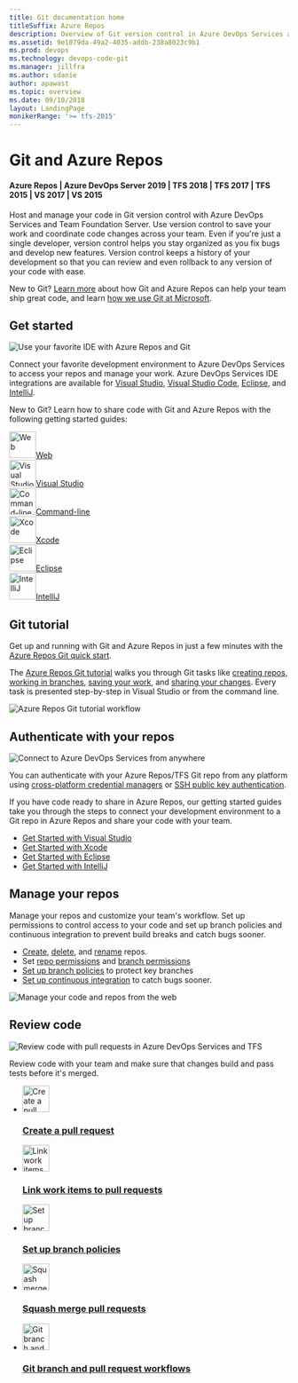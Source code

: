 ```yaml
---
title: Git documentation home
titleSuffix: Azure Repos 
description: Overview of Git version control in Azure DevOps Services and Team Foundation Server
ms.assetid: 9e1079da-49a2-4035-addb-238a8023c9b1
ms.prod: devops
ms.technology: devops-code-git 
ms.manager: jillfra
ms.author: sdanie
author: apawast
ms.topic: overview
ms.date: 09/10/2018
layout: LandingPage
monikerRange: '>= tfs-2015'
---
```



# Git and Azure Repos

#### Azure Repos | Azure DevOps Server 2019 | TFS 2018 | TFS 2017 | TFS 2015 | VS 2017 | VS 2015

Host and manage your code in Git version control with Azure DevOps Services and Team Foundation Server. Use version control to save your work and coordinate code changes across your team. Even if you're just a single developer, version control helps you stay organized as you fix bugs and develop new features. Version control keeps a history of your development so that you can review and even rollback to any version of your code with ease.

New to Git? [Learn more](/azure/devops/learn/git/learn-git-with-team-services) about how Git and Azure Repos can help your team ship great code, and learn [how we use Git at Microsoft](/azure/devops/learn/devops-at-microsoft/use-git-microsoft).

## Get started

<div class="row">
<div class="col-sm-6 col-md-6">
<img src="_img/overview/get-started-favorite-ide.png" alt="Use your favorite IDE with Azure Repos and Git"/>
</div>
<div class="col-sm-6 col-md-6">

<p>Connect your favorite development environment to Azure DevOps Services to access your repos and manage your work.
Azure DevOps Services IDE integrations are available for <a href="../../organizations/accounts/set-up-vs.md" data-raw-source="[Visual Studio](../../organizations/accounts/set-up-vs.md)">Visual Studio</a>, 
<a href="https://marketplace.visualstudio.com/items?itemName=ms-vsts.team" data-raw-source="[Visual Studio Code](https://marketplace.visualstudio.com/items?itemName=ms-vsts.team)">Visual Studio Code</a>, <a href="/azure/devops/java/download-eclipse-plug-in" data-raw-source="[Eclipse](/azure/devops/java/download-eclipse-plug-in)">Eclipse</a>, 
and <a href="/azure/devops/java/download-intellij-plug-in" data-raw-source="[IntelliJ](/azure/devops/java/download-intellij-plug-in)">IntelliJ</a>.</p>


<p>New to Git? Learn how to share code with Git and Azure Repos with the following getting started guides:</p>
</div>
</div>

<!--- All images are Placeholder --> 
<!-- Converting to icon48 format, this gets cleaner in YAML -->
<div class="ico48Case halfStack"><div class="ico48Link"><a href="create-new-repo.md"><img width="48" height="48" alt="Web" src="https://docs.microsoft.com/media/common/i_web.svg"><span>Web</span></a></div><div class="ico48Link"><a href="share-your-code-in-git-vs-2017.md"><img width="48" height="48" alt="Visual Studio" src="https://docs.microsoft.com/media/logos/logo_visual-studio.svg"><span>Visual Studio</span></a></div><div class="ico48Link"><a href="share-your-code-in-git-cmdline.md"><img width="48" height="48" alt="Command-line" src="https://docs.microsoft.com/media/common/i_cligeneric.svg"><span>Command-line</span></a></div><div class="ico48Link"><a href="share-your-code-in-git-xcode.md"><img width="48" height="48" alt="Xcode" src="https://docs.microsoft.com/media/logos/logo_xcode.svg"><span>Xcode</span></a></div><div class="ico48Link"><a href="share-your-code-in-git-eclipse.md"><img width="48" height="48" alt="Eclipse" src="https://docs.microsoft.com/media/logos/logo_eclipse.svg"><span>Eclipse</span></a></div>

<div class="ico48Link"><a href="create-repo-intellij.md"><img width="48" height="48" alt="IntelliJ" src="https://docs.microsoft.com/media/logos/logo_intellij.svg"><span>IntelliJ</span></a></div>

</div>

## Git tutorial

<div class="row">
<div class="col-sm-6 col-md-6">
<p>Get up and running with Git and Azure Repos in just a few minutes with the <a href="gitquickstart.md" data-raw-source="[Azure Repos Git quick start](gitquickstart.md)">Azure Repos Git quick start</a>.</p>

<p>The <a href="gitworkflow.md" data-raw-source="[Azure Repos Git tutorial](gitworkflow.md)">Azure Repos Git tutorial</a> walks you through Git tasks like <a href="creatingrepo.md" data-raw-source="[creating repos](creatingrepo.md)">creating repos</a>, <a href="branches.md" data-raw-source="[working in branches](branches.md)">working in branches</a>, <a href="commits.md" data-raw-source="[saving your work](commits.md)">saving your work</a>, and <a href="pushing.md" data-raw-source="[sharing your changes](pushing.md)">sharing your changes</a>. 
Every task is presented step-by-step in Visual Studio or from the command line.</p>
</div>
<div class="col-sm-6 col-md-6">
<img src="_img/gitworkflow.png" alt="Azure Repos Git tutorial workflow"/>

</div>
</div>   

## Authenticate with your repos

<div class="row">
<div class="col-sm-6 col-md-6">

<img src="_img/overview/IC839946.png" alt="Connect to Azure DevOps Services from anywhere"/><br/>
</div>

<div class="col-sm-6 col-md-6"> 

<p>You can authenticate with your Azure Repos/TFS Git repo from any platform using <a href="set-up-credential-managers.md" data-raw-source="[cross-platform credential managers](set-up-credential-managers.md)">cross-platform credential managers</a> or <a href="use-ssh-keys-to-authenticate.md" data-raw-source="[SSH public key authentication](use-ssh-keys-to-authenticate.md)">SSH public key authentication</a>.</p>

<p>If you have code ready to share in Azure Repos, our getting started guides take you through the steps to connect your development environment to a Git repo in Azure Repos and share your code with your team.</p>

<ul>
<li><a href="share-your-code-in-git-vs.md" data-raw-source="[Get Started with Visual Studio](share-your-code-in-git-vs.md)">Get Started with Visual Studio</a></li>
<li><a href="share-your-code-in-git-xcode.md" data-raw-source="[Get Started with Xcode](share-your-code-in-git-xcode.md)">Get Started with Xcode</a></li>
<li><a href="share-your-code-in-git-eclipse.md" data-raw-source="[Get Started with Eclipse](share-your-code-in-git-eclipse.md)">Get Started with Eclipse</a></li>
<li><a href="create-repo-intellij.md" data-raw-source="[Get Started with IntelliJ](create-repo-intellij.md)">Get Started with IntelliJ</a></li>
</ul>

</div>
</div>

## Manage your repos

<div class="row">
<div class="col-sm-6 col-md-6"> 
<p>Manage your repos and customize your team&#39;s workflow. Set up permissions to control access to your code and set up branch policies and continuous integration to prevent build breaks and catch bugs sooner.</p>

<ul>
<li><a href="create-new-repo.md" data-raw-source="[Create](create-new-repo.md)">Create</a>, <a href="delete-existing-repo.md" data-raw-source="[delete](delete-existing-repo.md)">delete</a>, and <a href="repo-rename.md" data-raw-source="[rename](repo-rename.md)">rename</a> repos.</li>
<li>Set <a href="../../organizations/security/permissions.md" data-raw-source="[repo permissions](../../organizations/security/permissions.md)">repo permissions</a> and <a href="branch-permissions.md" data-raw-source="[branch permissions](branch-permissions.md)">branch permissions</a></li>
<li><a href="branch-policies.md" data-raw-source="[Set up branch policies](branch-policies.md)">Set up branch policies</a> to protect key branches</li>
<li><a href="../../pipelines/build/triggers.md#ci-triggers" data-raw-source="[Set up continuous integration](../../pipelines/build/triggers.md#ci-triggers)">Set up continuous integration</a> to catch bugs sooner.</li>
</ul>

</div>
<div class="col-sm-6 col-md-6">

![Manage your code and repos from the web](_img/overview/git-repos.png)

</div>
</div>

## Review code

<div class="row">
<div class="col-sm-6 col-md-6">

![Review code with pull requests in Azure DevOps Services and TFS](_img/overview/pull-request.png)

</div>
<div class="col-sm-6 col-md-6"> 

<p>Review code with your team and make sure that changes build and pass tests before it&#39;s merged.</p>

<ul class="panelContent cardsFTitle">
    <li>
        <a href="pull-requests.md">
        <div class="cardSize">
            <div class="cardPadding">
                <div class="card">
                    <div class="cardImageOuter">
                        <div class="cardImage">
                            <img width="48" height="48" alt="Create a pull request" src="https://docs.microsoft.com/media/common/i_pull-request.svg" />
                        </div>
                    </div>
                    <div class="cardText">
                        <h3>Create a pull request</h3>
                    </div>
                </div>
            </div>
        </div>
        </a>
    </li>
    <li>
        <a href="pull-requests.md#link-work-items">
        <div class="cardSize">
            <div class="cardPadding">
                <div class="card">
                    <div class="cardImageOuter">
                        <div class="cardImage">
                            <img width="48" height="48" alt="Link work items to pull requests" src="../../_img/index/i_tasks.svg" />
                        </div>
                    </div>
                    <div class="cardText">
                        <h3>Link work items to pull requests</h3>
                    </div>
                </div>
            </div>
        </div>
        </a>
    </li>
    <li>
        <a href="branch-policies.md#build-validation">
        <div class="cardSize">
            <div class="cardPadding">
                <div class="card">
                    <div class="cardImageOuter">
                        <div class="cardImage">
                            <img width="48" height="48" alt="Set up branch policies" src="../../_img/index/i_branch-policies.svg" />
                        </div>
                    </div>
                    <div class="cardText">
                        <h3>Set up branch policies</h3>
                    </div>
                </div>
            </div>
        </div>
        </a>
    </li>
    <li>
        <a href="merging-with-squash.md">
        <div class="cardSize">
            <div class="cardPadding">
                <div class="card">
                    <div class="cardImageOuter">
                        <div class="cardImage">
                            <img width="48" height="48" alt="Squash merge pull requests" src="https://docs.microsoft.com/media/common/i_pull-request.svg" />
                        </div>
                    </div>
                    <div class="cardText">
                        <h3>Squash merge pull requests</h3>
                    </div>
                </div>
            </div>
        </div>
        </a>
    </li>
    <li>
        <a href="git-branching-guidance.md">
        <div class="cardSize">
            <div class="cardPadding">
                <div class="card">
                    <div class="cardImageOuter">
                        <div class="cardImage">
                            <img width="48" height="48" alt="Git branch and pull request workflows" src="../../_img/index/i_branch-policies.svg" />
                        </div>
                    </div>
                    <div class="cardText">
                        <h3>Git branch and pull request workflows</h3>
                    </div>
                </div>
            </div>
        </div>
        </a>
    </li>
</ul>

</div>
</div>

